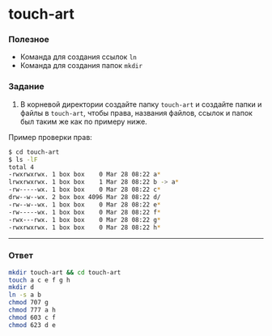 # touch-art

### Полезное

- Команда для создания ссылок `ln`
- Команда для создания папок `mkdir`

### Задание

1. В корневой директории создайте папку `touch-art` и создайте папки и файлы в `touch-art`, чтобы
   права, названия файлов, ссылок и папок был таким же как по примеру ниже.

Пример проверки прав:

```bash
$ cd touch-art
$ ls -lF
total 4
-rwxrwxrwx. 1 box box    0 Mar 28 08:22 a*
lrwxrwxrwx. 1 box box    1 Mar 28 08:22 b -> a*
-rw-----wx. 1 box box    0 Mar 28 08:22 c*
drw--w--wx. 2 box box 4096 Mar 28 08:22 d/
-rw--w--wx. 1 box box    0 Mar 28 08:22 e*
-rw-----wx. 1 box box    0 Mar 28 08:22 f*
-rwx---rwx. 1 box box    0 Mar 28 08:22 g*
-rwxrwxrwx. 1 box box    0 Mar 28 08:22 h*
```

---

### Ответ

```bash
mkdir touch-art && cd touch-art
touch a c e f g h
mkdir d
ln -s a b
chmod 707 g
chmod 777 a h
chmod 603 c f
chmod 623 d e
```
